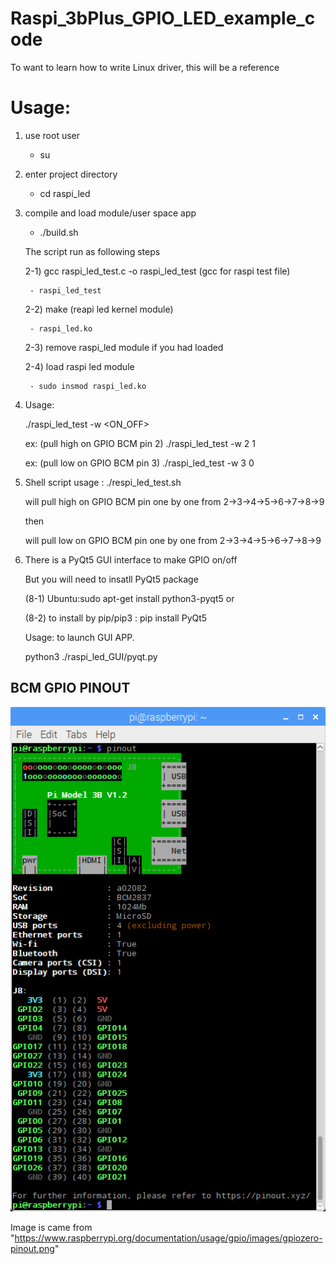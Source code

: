 # Raspi_3bPlus_GPIO_LED_example_code
To want to learn how to write Linux driver, this will be a reference 

# Usage:
1) use root user
    
    - su

2) enter project directory
    
    - cd raspi_led

3) compile and load module/user space app
    
    - ./build.sh

    The script run as following steps

    2-1) gcc raspi_led_test.c -o raspi_led_test (gcc for raspi test file)

        - raspi_led_test

    2-2) make (reapi led kernel module)

        - raspi_led.ko

    2-3) remove raspi_led module if you had loaded

    2-4) load raspi led module

        - sudo insmod raspi_led.ko

4) Usage: 

   ./raspi_led_test -w <BCM GPIO pin number> <ON_OFF>

   ex: (pull high on GPIO BCM pin 2) ./raspi_led_test -w 2 1

   ex: (pull  low on GPIO BCM pin 3) ./raspi_led_test -w 3 0

5) Shell script usage            : ./respi_led_test.sh

   will pull high on GPIO BCM pin one by one from 2->3->4->5->6->7->8->9

   then

   will pull  low on GPIO BCM pin one by one from 2->3->4->5->6->7->8->9

6) There is a PyQt5 GUI interface to make GPIO on/off

   But you will need to insatll PyQt5 package

   (8-1) Ubuntu:sudo apt-get install python3-pyqt5 or

   (8-2) to install by pip/pip3 : pip install PyQt5

   Usage: to launch GUI APP.

   python3  ./raspi_led_GUI/pyqt.py


## BCM GPIO PINOUT
![Image](https://github.com/denny70/Raspi_3B_Plus_GPIO_LED_example_code/blob/master/gpio_pinout.png)

Image is came from "https://www.raspberrypi.org/documentation/usage/gpio/images/gpiozero-pinout.png"



